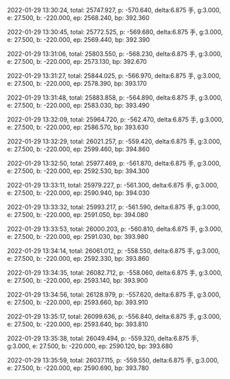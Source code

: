 2022-01-29 13:30:24, total: 25747.927, p: -570.640, delta:6.875 手, g:3.000, e: 27.500, b: -220.000, ep: 2568.240, bp: 392.360

2022-01-29 13:30:45, total: 25772.525, p: -569.680, delta:6.875 手, g:3.000, e: 27.500, b: -220.000, ep: 2569.440, bp: 392.390

2022-01-29 13:31:06, total: 25803.550, p: -568.230, delta:6.875 手, g:3.000, e: 27.500, b: -220.000, ep: 2573.130, bp: 392.670

2022-01-29 13:31:27, total: 25844.025, p: -566.970, delta:6.875 手, g:3.000, e: 27.500, b: -220.000, ep: 2578.390, bp: 393.170

2022-01-29 13:31:48, total: 25883.858, p: -564.890, delta:6.875 手, g:3.000, e: 27.500, b: -220.000, ep: 2583.030, bp: 393.490

2022-01-29 13:32:09, total: 25964.720, p: -562.470, delta:6.875 手, g:3.000, e: 27.500, b: -220.000, ep: 2586.570, bp: 393.630

2022-01-29 13:32:29, total: 26021.257, p: -559.420, delta:6.875 手, g:3.000, e: 27.500, b: -220.000, ep: 2599.460, bp: 394.860

2022-01-29 13:32:50, total: 25977.469, p: -561.870, delta:6.875 手, g:3.000, e: 27.500, b: -220.000, ep: 2592.530, bp: 394.300

2022-01-29 13:33:11, total: 25979.227, p: -561.300, delta:6.875 手, g:3.000, e: 27.500, b: -220.000, ep: 2590.940, bp: 394.030

2022-01-29 13:33:32, total: 25993.217, p: -561.590, delta:6.875 手, g:3.000, e: 27.500, b: -220.000, ep: 2591.050, bp: 394.080

2022-01-29 13:33:53, total: 26000.203, p: -560.810, delta:6.875 手, g:3.000, e: 27.500, b: -220.000, ep: 2591.030, bp: 393.980

2022-01-29 13:34:14, total: 26061.012, p: -558.550, delta:6.875 手, g:3.000, e: 27.500, b: -220.000, ep: 2592.330, bp: 393.860

2022-01-29 13:34:35, total: 26082.712, p: -558.060, delta:6.875 手, g:3.000, e: 27.500, b: -220.000, ep: 2593.140, bp: 393.900

2022-01-29 13:34:56, total: 26128.979, p: -557.620, delta:6.875 手, g:3.000, e: 27.500, b: -220.000, ep: 2593.660, bp: 393.910

2022-01-29 13:35:17, total: 26099.636, p: -556.840, delta:6.875 手, g:3.000, e: 27.500, b: -220.000, ep: 2593.640, bp: 393.810

2022-01-29 13:35:38, total: 26049.494, p: -559.320, delta:6.875 手, g:3.000, e: 27.500, b: -220.000, ep: 2590.120, bp: 393.680

2022-01-29 13:35:59, total: 26037.115, p: -559.550, delta:6.875 手, g:3.000, e: 27.500, b: -220.000, ep: 2590.690, bp: 393.780
